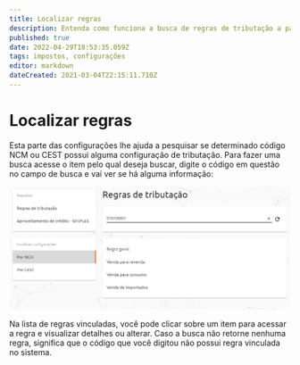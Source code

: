 ```yaml
---
title: Localizar regras
description: Entenda como funciona a busca de regras de tributação a partir de códigos NCM ou CEST
published: true
date: 2022-04-29T18:53:35.059Z
tags: impostos, configurações
editor: markdown
dateCreated: 2021-03-04T22:15:11.710Z
---
```


# Localizar regras

Esta parte das configurações lhe ajuda a pesquisar se determinado código NCM ou CEST possui alguma configuração de tributação. Para fazer uma busca acesse o item pelo qual deseja buscar, digite o código em questão no campo de busca e vai ver se há alguma informação:

![Busca de regra por NCM](/config/impostos/buscar-regra.png)

Na lista de regras vinculadas, você pode clicar sobre um item para acessar a regra e visualizar detalhes ou alterar. Caso a busca não retorne nenhuma regra, significa que o código que você digitou não possui regra vinculada no sistema.